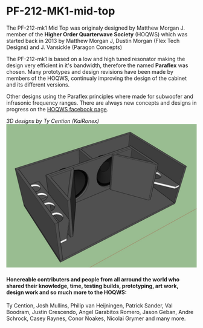 # PF-212-MK1-mid-top

The PF-212-mk1 Mid Top was originaly designed by Matthew Morgan J. member of the **Higher Order Quarterwave Society** (HOQWS) which was started back in 2013 by Matthew Morgan J, Dustin Morgan (Flex Tech Designs) and J. Vansickle (Paragon Concepts) 

The PF-212-mk1 is based on a low and high tuned resonator making the design very efficient in it's bandwidth, therefore the named **Paraflex** was chosen. Many prototypes and design revisions have been made by members of the HOQWS, continualy improving the design of the cabinet and its different versions.

Other designs using the Paraflex principles where made for subwoofer and infrasonic frequency ranges. There are always new concepts and designs in progress on the [HOQWS facebook page](https://www.facebook.com/groups/bassaz/). 


*3D designs by Ty Cention (KaiRonex)*
![PF-212-mk1 mod-top](https://github.com/High-Order-Quarterwave-Society/PF-212-MK1-mid-top/blob/main/Paraflex-212-mk1-001.jpg)


 #### Honereable contributers and people from all arround the world who shared their knowledge, time, testing builds, prototyping, art work, design work and so much more to the HOQWS:
Ty Cention, Josh Mullins, Philip van Heijningen, Patrick Sander, Val Boodram, Justin Crescendo, Angel Garabitos Romero, Jason Geban, Andre Schrock, Casey Raynes, Conor Noakes, Nicolai Grymer and many more.
